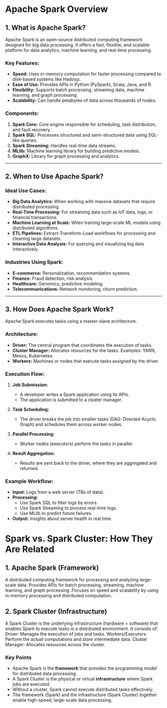 # Apache Spark Overview

## 1. What is Apache Spark?
Apache Spark is an open-source distributed computing framework designed for big data processing. It offers a fast, flexible, and scalable platform for data analytics, machine learning, and real-time processing.

### Key Features:
- **Speed:** Uses in-memory computation for faster processing compared to disk-based systems like Hadoop.
- **Ease of Use:** Provides APIs in Python (PySpark), Scala, Java, and R.
- **Flexibility:** Supports batch processing, streaming data, machine learning, and graph processing.
- **Scalability:** Can handle petabytes of data across thousands of nodes.

### Components:
1. **Spark Core:** Core engine responsible for scheduling, task distribution, and fault recovery.
2. **Spark SQL:** Processes structured and semi-structured data using SQL-like queries.
3. **Spark Streaming:** Handles real-time data streams.
4. **MLlib:** Machine learning library for building predictive models.
5. **GraphX:** Library for graph processing and analytics.

---

## 2. When to Use Apache Spark?
### Ideal Use Cases:
- **Big Data Analytics:** When working with massive datasets that require distributed processing.
- **Real-Time Processing:** For streaming data such as IoT data, logs, or financial transactions.
- **Machine Learning at Scale:** When training large-scale ML models using distributed algorithms.
- **ETL Pipelines:** Extract-Transform-Load workflows for processing and cleaning large datasets.
- **Interactive Data Analysis:** For querying and visualizing big data interactively.

### Industries Using Spark:
- **E-commerce:** Personalization, recommendation systems.
- **Finance:** Fraud detection, risk analysis.
- **Healthcare:** Genomics, predictive modeling.
- **Telecommunications:** Network monitoring, churn prediction.

---

## 3. How Does Apache Spark Work?
Apache Spark executes tasks using a master-slave architecture.

### Architecture:
- **Driver:** The central program that coordinates the execution of tasks.
- **Cluster Manager:** Allocates resources for the tasks. Examples: YARN, Mesos, Kubernetes.
- **Workers:** Machines or nodes that execute tasks assigned by the driver.

### Execution Flow:
1. **Job Submission:**
   - A developer writes a Spark application using its APIs.
   - The application is submitted to a cluster manager.

2. **Task Scheduling:**
   - The driver breaks the job into smaller tasks (DAG: Directed Acyclic Graph) and schedules them across worker nodes.

3. **Parallel Processing:**
   - Worker nodes (executors) perform the tasks in parallel.

4. **Result Aggregation:**
   - Results are sent back to the driver, where they are aggregated and returned.

### Example Workflow:
- **Input:** Logs from a web server (TBs of data).
- **Processing:** 
  - Use Spark SQL to filter logs by errors.
  - Use Spark Streaming to process real-time logs.
  - Use MLlib to predict future failures.
- **Output:** Insights about server health in real time.

# Spark vs. Spark Cluster: How They Are Related

## 1. Apache Spark (Framework)
A distributed computing framework for processing and analyzing large-scale data.
Provides APIs for batch processing, streaming, machine learning, and graph processing.
Focuses on speed and scalability by using in-memory processing and distributed computation.

## 2. Spark Cluster (Infrastructure)
A Spark Cluster is the underlying infrastructure (hardware + software) that enables Spark to execute tasks in a distributed environment.
It consists of:
Driver: Manages the execution of jobs and tasks.
Workers/Executors: Perform the actual computations and store intermediate data.
Cluster Manager: Allocates resources across the cluster.

### Key Points
* Apache Spark is the **framework** that provides the programming model for distributed data processing.
* A Spark Cluster is the physical or virtual **infrastructure** where Spark jobs are executed.
* Without a cluster, Spark cannot execute distributed tasks effectively.
* The framework (Spark) and the infrastructure (Spark Cluster) together enable high-speed, large-scale data processing.
